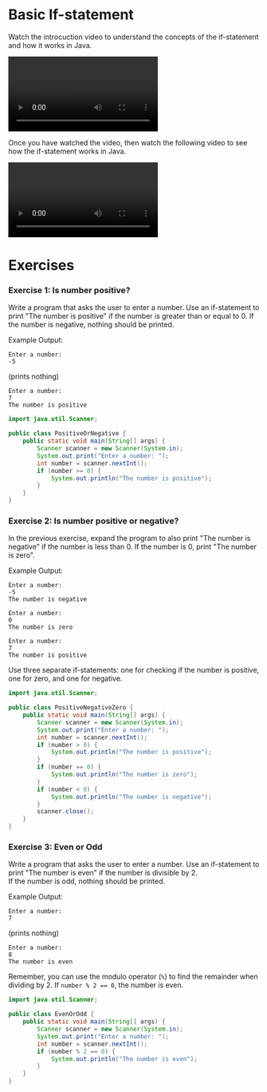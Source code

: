 # Basic If-statement

Watch the introcuction video to understand the concepts of the if-statement and how it works in Java.

<video src="https://youtu.be/aK1hu_LXYs8"></video>

Once you have watched the video, then watch the following video to see how the if-statement works in Java.

<video src="https://youtu.be/Vu3C2OFt9cU"></video>

# Exercises

### Exercise 1: Is number positive?
Write a program that asks the user to enter a number. Use an if-statement to print "The number is positive" if the number is greater than or equal to 0. If the number is negative, nothing should be printed.

Example Output:
```
Enter a number:
-5
```
(prints nothing)

```
Enter a number:
7
The number is positive
```

<hint title="Solution">

```java
import java.util.Scanner;

public class PositiveOrNegative {
    public static void main(String[] args) {
        Scanner scanner = new Scanner(System.in);
        System.out.print("Enter a number: ");
        int number = scanner.nextInt();
        if (number >= 0) {
            System.out.println("The number is positive");
        }
    }
}
```
</hint>

### Exercise 2: Is number positive or negative?

In the previous exercise, expand the program to also print "The number is negative" if the number is less than 0. If the number is 0, print "The number is zero".

Example Output:
```
Enter a number:
-5
The number is negative
```

```
Enter a number:
0
The number is zero
```

```
Enter a number:
7
The number is positive
```

<hint title="Hint 1">

Use three separate if-statements: one for checking if the number is positive, one for zero, and one for negative.

</hint>

<hint title="Solution">

```java
import java.util.Scanner;

public class PositiveNegativeZero {
    public static void main(String[] args) {
        Scanner scanner = new Scanner(System.in);
        System.out.print("Enter a number: ");
        int number = scanner.nextInt();
        if (number > 0) {
            System.out.println("The number is positive");
        }
        if (number == 0) {
            System.out.println("The number is zero");
        }
        if (number < 0) {
            System.out.println("The number is negative");
        }
        scanner.close();
    }
}
```
</hint>

### Exercise 3: Even or Odd
Write a program that asks the user to enter a number. Use an if-statement to print "The number is even" if the number is divisible by 2.\
If the number is odd, nothing should be printed.

Example Output:
```
Enter a number:
7
```
(prints nothing)

```
Enter a number:
8
The number is even
```

<hint title="Hint 1">

Remember, you can use the modulo operator (`%`) to find the remainder when dividing by 2. If `number % 2 == 0`, the number is even.

</hint>

<hint title="Solution">

```java
import java.util.Scanner;

public class EvenOrOdd {
    public static void main(String[] args) {
        Scanner scanner = new Scanner(System.in);
        System.out.print("Enter a number: ");
        int number = scanner.nextInt();
        if (number % 2 == 0) {
            System.out.println("The number is even");
        }
    }
}
```

</hint>
